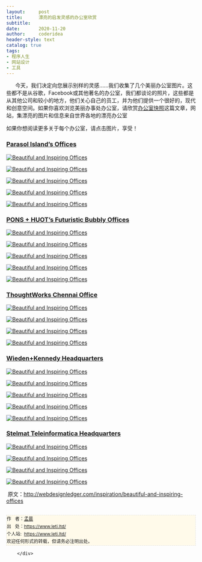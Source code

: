 ```yaml
---
layout:     post
title:      漂亮的启发灵感的办公室欣赏
subtitle:   
date:       2020-11-20
author:     coderidea
header-style: text
catalog: true
tags:
- 程序人生
- 网站设计
- 工具
--- 
```

<div class="postBody">
			<div id="cnblogs_post_body" class="blogpost-body"><p><span><span>      今天，我们决定向您展示别样的灵感......我们收集了几个美丽办公室图片。</span><span>这些都不是从谷歌，Facebook或其他著名的办公室，我们都谈论的照片，这些都是从其他公司和较小的地方，他们关心自己的员工，并为他们提供一个很好的，现代和创意空间。</span><span>如果你喜欢浏览美丽办事处办公室，请欣赏</span></span><a href="http://www.officesnapshots.com/"><span><span>办公室快照</span></span></a><span><span>这篇文章，网站，集漂亮的图片和信息来自世界各地的漂亮办公室</span></span></p>
<p><span><span>如果你想阅读更多关于每个办公室，请点击图片，享受！</span></span></p>
<h3><a href="http://www.officesnapshots.com/2011/10/17/parasol-islands-offices/">Parasol Island’s Offices</a></h3>
<p><a href="http://www.officesnapshots.com/2011/10/17/parasol-islands-offices/"><img class="aligncenter size-full wp-image-3448" src="http://webdesignledger.com/wp-content/uploads/2011/11/offices01.jpg" alt="Beautiful and Inspiring Offices" /></a></p>
<p><a href="http://www.officesnapshots.com/2011/10/17/parasol-islands-offices/"><img class="aligncenter size-full wp-image-3448" src="http://webdesignledger.com/wp-content/uploads/2011/11/offices02.jpg" alt="Beautiful and Inspiring Offices" /></a></p>
<p><a href="http://www.officesnapshots.com/2011/10/17/parasol-islands-offices/"><img class="aligncenter size-full wp-image-3448" src="http://webdesignledger.com/wp-content/uploads/2011/11/offices03.jpg" alt="Beautiful and Inspiring Offices" /></a></p>
<p><a href="http://www.officesnapshots.com/2011/10/17/parasol-islands-offices/"><img class="aligncenter size-full wp-image-3448" src="http://webdesignledger.com/wp-content/uploads/2011/11/offices04.jpg" alt="Beautiful and Inspiring Offices" /></a></p>
<p><a href="http://www.officesnapshots.com/2011/10/17/parasol-islands-offices/"><img class="aligncenter size-full wp-image-3448" src="http://webdesignledger.com/wp-content/uploads/2011/11/offices05.jpg" alt="Beautiful and Inspiring Offices" /></a></p>
<h3><a href="http://www.officesnapshots.com/2011/10/13/pons-huots-futuristic-bubbly-offices/">PONS + HUOT’s Futuristic Bubbly Offices</a></h3>
<p><a href="http://www.officesnapshots.com/2011/10/13/pons-huots-futuristic-bubbly-offices/"><img class="aligncenter size-full wp-image-3448" src="http://webdesignledger.com/wp-content/uploads/2011/11/offices06.jpg" alt="Beautiful and Inspiring Offices" /></a></p>
<p><a href="http://www.officesnapshots.com/2011/10/13/pons-huots-futuristic-bubbly-offices/"><img class="aligncenter size-full wp-image-3448" src="http://webdesignledger.com/wp-content/uploads/2011/11/offices07.jpg" alt="Beautiful and Inspiring Offices" /></a></p>
<p><a href="http://www.officesnapshots.com/2011/10/13/pons-huots-futuristic-bubbly-offices/"><img class="aligncenter size-full wp-image-3448" src="http://webdesignledger.com/wp-content/uploads/2011/11/offices08.jpg" alt="Beautiful and Inspiring Offices" /></a></p>
<p><a href="http://www.officesnapshots.com/2011/10/13/pons-huots-futuristic-bubbly-offices/"><img class="aligncenter size-full wp-image-3448" src="http://webdesignledger.com/wp-content/uploads/2011/11/offices09.jpg" alt="Beautiful and Inspiring Offices" /></a></p>
<p><a href="http://www.officesnapshots.com/2011/10/13/pons-huots-futuristic-bubbly-offices/"><img class="aligncenter size-full wp-image-3448" src="http://webdesignledger.com/wp-content/uploads/2011/11/offices10.jpg" alt="Beautiful and Inspiring Offices" /></a></p>
<h3><a href="http://www.officesnapshots.com/2011/10/05/thoughtworks-chennai-office/">ThoughtWorks Chennai Office</a></h3>
<p><a href="http://www.officesnapshots.com/2011/10/05/thoughtworks-chennai-office/"><img class="aligncenter size-full wp-image-3448" src="http://webdesignledger.com/wp-content/uploads/2011/11/offices11.jpg" alt="Beautiful and Inspiring Offices" /></a></p>
<p><a href="http://www.officesnapshots.com/2011/10/05/thoughtworks-chennai-office/"><img class="aligncenter size-full wp-image-3448" src="http://webdesignledger.com/wp-content/uploads/2011/11/offices12.jpg" alt="Beautiful and Inspiring Offices" /></a></p>
<p><a href="http://www.officesnapshots.com/2011/10/05/thoughtworks-chennai-office/"><img class="aligncenter size-full wp-image-3448" src="http://webdesignledger.com/wp-content/uploads/2011/11/offices13.jpg" alt="Beautiful and Inspiring Offices" /></a></p>
<p><a href="http://www.officesnapshots.com/2011/10/05/thoughtworks-chennai-office/"><img class="aligncenter size-full wp-image-3448" src="http://webdesignledger.com/wp-content/uploads/2011/11/offices14.jpg" alt="Beautiful and Inspiring Offices" /></a></p>
<h3><a href="http://www.officesnapshots.com/2011/10/03/wiedenkennedy-headquarters/">Wieden+Kennedy Headquarters</a></h3>
<p><a href="http://www.officesnapshots.com/2011/10/03/wiedenkennedy-headquarters/"><img class="aligncenter size-full wp-image-3448" src="http://webdesignledger.com/wp-content/uploads/2011/11/offices15.jpg" alt="Beautiful and Inspiring Offices" /></a></p>
<p><a href="http://www.officesnapshots.com/2011/10/03/wiedenkennedy-headquarters/"><img class="aligncenter size-full wp-image-3448" src="http://webdesignledger.com/wp-content/uploads/2011/11/offices16.jpg" alt="Beautiful and Inspiring Offices" /></a></p>
<p><a href="http://www.officesnapshots.com/2011/10/03/wiedenkennedy-headquarters/"><img class="aligncenter size-full wp-image-3448" src="http://webdesignledger.com/wp-content/uploads/2011/11/offices17.jpg" alt="Beautiful and Inspiring Offices" /></a></p>
<p><a href="http://www.officesnapshots.com/2011/10/03/wiedenkennedy-headquarters/"><img class="aligncenter size-full wp-image-3448" src="http://webdesignledger.com/wp-content/uploads/2011/11/offices18.jpg" alt="Beautiful and Inspiring Offices" /></a></p>
<p><a href="http://www.officesnapshots.com/2011/10/03/wiedenkennedy-headquarters/"><img class="aligncenter size-full wp-image-3448" src="http://webdesignledger.com/wp-content/uploads/2011/11/offices19.jpg" alt="Beautiful and Inspiring Offices" /></a></p>
<h3><a href="http://www.officesnapshots.com/2011/09/29/stelmat-teleinformatica-headquarters/">Stelmat Teleinformatica Headquarters</a></h3>
<p><a href="http://www.officesnapshots.com/2011/09/29/stelmat-teleinformatica-headquarters/"><img class="aligncenter size-full wp-image-3448" src="http://webdesignledger.com/wp-content/uploads/2011/11/offices20.jpg" alt="Beautiful and Inspiring Offices" /></a></p>
<p><a href="http://www.officesnapshots.com/2011/09/29/stelmat-teleinformatica-headquarters/"><img class="aligncenter size-full wp-image-3448" src="http://webdesignledger.com/wp-content/uploads/2011/11/offices21.jpg" alt="Beautiful and Inspiring Offices" /></a></p>
<p><a href="http://www.officesnapshots.com/2011/09/29/stelmat-teleinformatica-headquarters/"><img class="aligncenter size-full wp-image-3448" src="http://webdesignledger.com/wp-content/uploads/2011/11/offices22.jpg" alt="Beautiful and Inspiring Offices" /></a></p>
<p><a href="http://www.officesnapshots.com/2011/09/29/stelmat-teleinformatica-headquarters/"><img class="aligncenter size-full wp-image-3448" src="http://webdesignledger.com/wp-content/uploads/2011/11/offices23.jpg" alt="Beautiful and Inspiring Offices" /></a></p>
<div> 原文：<a href="http://webdesignledger.com/inspiration/beautiful-and-inspiring-offices">http://webdesignledger.com/inspiration/beautiful-and-inspiring-offices</a></div>


<div id="ckepop"> </div>
<div>
<p id="PSignature" style="line-height:20px;background:#FFFAEA no-repeat 2% 50%;font-size:12px;border:#e0e0e0 1px dashed;">作   者：<a href="https://www.leti.ltd/">孟晨</a> <br /> 出   处：<a href="https://www.leti.ltd/">https://www.leti.ltd/</a> <br />个人站:  <a href="https://www.leti.ltd/">https://www.leti.ltd/</a><br />欢迎任何形式的转载，但请务必注明出处。</p>
</div></div><div id="MySignature"></div>
<div class="clear"></div>
<div id="blog_post_info_block">
<div id="BlogPostCategory"></div>
<div id="EntryTag"></div>
<div id="blog_post_info">
</div>
<div class="clear"></div>
<div id="post_next_prev"></div>
</div>


		</div>